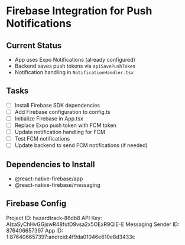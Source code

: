 # Firebase Integration for Push Notifications

## Current Status
- App uses Expo Notifications (already configured)
- Backend saves push tokens via `apiSavePushToken`
- Notification handling in `NotificationHandler.tsx`

## Tasks
- [ ] Install Firebase SDK dependencies
- [ ] Add Firebase configuration to config.ts
- [ ] Initialize Firebase in App.tsx
- [ ] Replace Expo push token with FCM token
- [ ] Update notification handling for FCM
- [ ] Test FCM notifications
- [ ] Update backend to send FCM notifications (if needed)

## Dependencies to Install
- @react-native-firebase/app
- @react-native-firebase/messaging

## Firebase Config
Project ID: hazardtrack-86db8
API Key: AIzaSyChHvGGjswR48futD9vsa2x5OExR9QIE-E
Messaging Sender ID: 876406657397
App ID: 1:876406657397:android:4f9da01046e610e8d3433c

